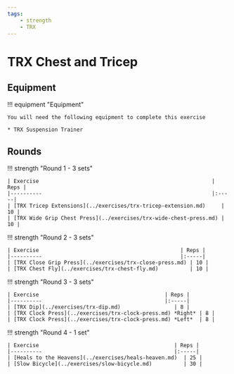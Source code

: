 ```yaml
---
tags:
    - strength
    - TRX
---
```


# TRX Chest and Tricep

## Equipment

!!! equipment "Equipment"

    You will need the following equipment to complete this exercise
    
    * TRX Suspension Trainer

## Rounds

!!! strength "Round 1 - 3 sets"

    | Exercise                                                       | Reps |
    |----------                                                      |:-----|
    | [TRX Tricep Extensions](../exercises/trx-tricep-extension.md)     | 10 |
    | [TRX Wide Grip Chest Press](../exercises/trx-wide-chest-press.md) | 10 |

!!! strength "Round 2 - 3 sets"

    | Exercise                                             | Reps |
    |----------                                            |:-----|
    | [TRX Close Grip Press](../exercises/trx-close-press.md) | 10 |
    | [TRX Chest Fly](../exercises/trx-chest-fly.md)          | 10 |

!!! strength "Round 3 - 3 sets"

    | Exercise                                        | Reps |
    |----------                                       |:-----|
    | [TRX Dip](../exercises/trx-dip.md)                 | 8 |
    | [TRX Clock Press](../exercises/trx-clock-press.md) *Right* | 8 |
    | [TRX Clock Press](../exercises/trx-clock-press.md) *Left*  | 8 |

!!! strength "Round 4 - 1 set"

    | Exercise                                           | Reps |
    |----------                                          |:-----|
    | [Heals to the Heavens](../exercises/heals-heaven.md)  | 25 |
    | [Slow Bicycle](../exercises/slow-bicycle.md)          | 30 |
